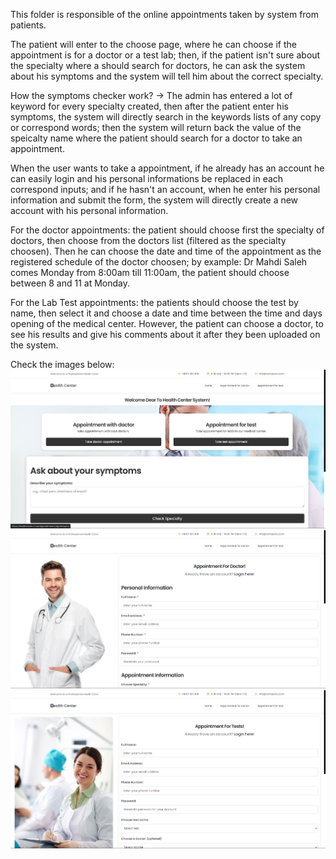 This folder is responsible of the online appointments taken by system from patients.

The patient will enter to the choose page, where he can choose if the appointment is for a doctor or a test lab; then, if the patient isn't sure about the specialty where a should search for doctors, he can ask the system about his symptoms and the system will tell him about the correct specialty.

How the symptoms checker work? 
-> The admin has entered a lot of keyword for every specialty created, then after the patient enter his symptoms, the system will directly search in the keywords lists of any copy or correspond words; then the system will return back the value of the speicalty name where the patient should search for a doctor to take an appointment.

When the user wants to take a appointment, if he already has an account he can easily login and his personal informations be replaced in each correspond inputs; and if he hasn't an account, when he enter his personal information and submit the form, the system will directly create a new account with his personal information.

For the doctor appointments: the patient should choose first the specialty of doctors, then choose from the doctors list (filtered as the specialty choosen). Then he can choose the date and time of the appointment as the registered schedule of the doctor choosen; by example: Dr Mahdi Saleh comes Monday from 8:00am till 11:00am, the patient should choose between 8 and 11 at Monday. 

For the Lab Test appointments: the patients should choose the test by name, then select it and choose a date and time between the time and days opening of the medical center. However, the patient can choose a doctor, to see his results and give his comments about it after they been uploaded on the system.

Check the images below:
![Website Preview](app.png)
![Website Preview](appdoctor.png)
![Website Preview](apptest.png)
